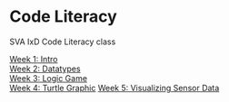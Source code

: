 # Code Literacy
SVA IxD Code Literacy class

<a href="https://github.com/margaritayong/code-literacy/tree/master/week_01">Week 1: Intro</a><br>
<a href="https://github.com/margaritayong/code-literacy/tree/master/week_02">Week 2: Datatypes</a><br>
<a href="https://github.com/margaritayong/code-literacy/tree/master/week_03">Week 3: Logic Game</a><br>
<a href="https://github.com/margaritayong/code-literacy/tree/master/week_04">Week 4: Turtle Graphic</a>
<a href="https://github.com/margaritayong/code-literacy/tree/master/week_05">Week 5: Visualizing Sensor Data</a>
